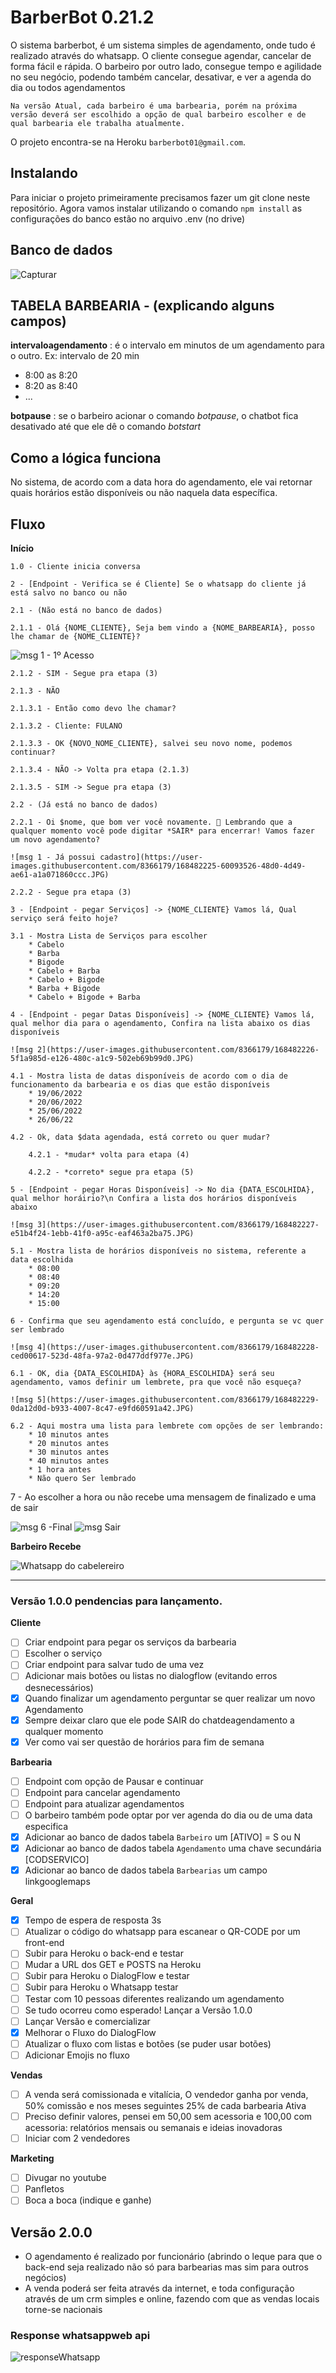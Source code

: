 # BarberBot 0.21.2

O sistema barberbot, é um sistema simples de agendamento, onde tudo é realizado através do whatsapp. O cliente consegue agendar, cancelar de forma fácil e rápida.
O barbeiro por outro lado, consegue tempo e agilidade no seu negócio, podendo também cancelar, desativar, e ver a agenda do dia ou todos agendamentos

```text
Na versão Atual, cada barbeiro é uma barbearia, porém na próxima versão deverá ser escolhido a opção de qual barbeiro escolher e de qual barbearia ele trabalha atualmente.
```

O projeto encontra-se na Heroku `barberbot01@gmail.com`.

## Instalando

Para iniciar o projeto primeiramente precisamos fazer um git clone neste repositório.
Agora vamos instalar utilizando o comando `npm install`
as configurações do banco estão no arquivo .env (no drive)

## Banco de dados

![Capturar](https://user-images.githubusercontent.com/8366179/174475924-46e703d1-a029-4992-b399-e3dcf89c392d.JPG)

## TABELA BARBEARIA - (explicando alguns campos)

**intervaloagendamento** : é o intervalo em minutos de um agendamento para o outro. Ex: intervalo de 20 min
* 8:00 as 8:20
* 8:20 as 8:40
* ...

**botpause** : se o barbeiro acionar o comando *botpause*, o chatbot fica desativado até que ele dê o comando *botstart*

## Como a lógica funciona

No sistema, de acordo com a data hora do agendamento, ele vai retornar quais horários estão disponíveis
ou não naquela data específica.

## Fluxo

**Início**

    1.0 - Cliente inicia conversa

    2 - [Endpoint - Verifica se é Cliente] Se o whatsapp do cliente já está salvo no banco ou não

    2.1 - (Não está no banco de dados)
    
    2.1.1 - Olá {NOME_CLIENTE}, Seja bem vindo a {NOME_BARBEARIA}, posso lhe chamar de {NOME_CLIENTE}?
   
   ![msg 1 - 1º Acesso](https://user-images.githubusercontent.com/8366179/168482224-408f3f98-9fea-44b8-b9d3-d58f1f21945d.JPG)
    
    2.1.2 - SIM - Segue pra etapa (3)
    
    2.1.3 - NÃO
        
    2.1.3.1 - Então como devo lhe chamar?
        
    2.1.3.2 - Cliente: FULANO
        
    2.1.3.3 - OK {NOVO_NOME_CLIENTE}, salvei seu novo nome, podemos continuar?
        
    2.1.3.4 - NÃO -> Volta pra etapa (2.1.3)
        
    2.1.3.5 - SIM -> Segue pra etapa (3)

    2.2 - (Já está no banco de dados)
    
    2.2.1 - Oi $nome, que bom ver você novamente. 💈 Lembrando que a qualquer momento você pode digitar *SAIR* para encerrar! Vamos fazer um novo agendamento?
    
    ![msg 1 - Já possui cadastro](https://user-images.githubusercontent.com/8366179/168482225-60093526-48d0-4d49-ae61-a1a071860ccc.JPG)
    
    2.2.2 - Segue pra etapa (3)
    
    3 - [Endpoint - pegar Serviços] -> {NOME_CLIENTE} Vamos lá, Qual serviço será feito hoje?
    
    3.1 - Mostra Lista de Serviços para escolher
        * Cabelo
        * Barba
        * Bigode
        * Cabelo + Barba
        * Cabelo + Bigode
        * Barba + Bigode
        * Cabelo + Bigode + Barba

    4 - [Endpoint - pegar Datas Disponíveis] -> {NOME_CLIENTE} Vamos lá, qual melhor dia para o agendamento, Confira na lista abaixo os dias disponíveis
    
    ![msg 2](https://user-images.githubusercontent.com/8366179/168482226-5f1a985d-e126-480c-a1c9-502eb69b99d0.JPG)
    
    4.1 - Mostra lista de datas disponíveis de acordo com o dia de funcionamento da barbearia e os dias que estão disponíveis
        * 19/06/2022
        * 20/06/2022
        * 25/06/2022
        * 26/06/22
    
    4.2 - Ok, data $data agendada, está correto ou quer mudar?
        
        4.2.1 - *mudar* volta para etapa (4)
        
        4.2.2 - *correto* segue pra etapa (5)

    5 - [Endpoint - pegar Horas Disponíveis] -> No dia {DATA_ESCOLHIDA}, qual melhor horáirio?\n Confira a lista dos horários disponíveis abaixo
    
    ![msg 3](https://user-images.githubusercontent.com/8366179/168482227-e51b4f24-1ebb-41f0-a95c-eaf463a2ba75.JPG)
    
    5.1 - Mostra lista de horários disponíveis no sistema, referente a data escolhida
        * 08:00
        * 08:40
        * 09:20
        * 14:20
        * 15:00

    6 - Confirma que seu agendamento está concluído, e pergunta se vc quer ser lembrado
    
    ![msg 4](https://user-images.githubusercontent.com/8366179/168482228-ced00617-523d-48fa-97a2-0d477ddf977e.JPG)
    
    6.1 - OK, dia {DATA_ESCOLHIDA} às {HORA_ESCOLHIDA} será seu agendamento, vamos definir um lembrete, pra que você não esqueça?    
    
    ![msg 5](https://user-images.githubusercontent.com/8366179/168482229-0da12d0d-b933-4007-8c47-e9fd60591a42.JPG)
    
    6.2 - Aqui mostra uma lista para lembrete com opções de ser lembrando:
        * 10 minutos antes
        * 20 minutos antes
        * 30 minutos antes
        * 40 minutos antes
        * 1 hora antes
        * Não quero Ser lembrado

7 - Ao escolher a hora ou não recebe uma mensagem de finalizado e uma de sair

![msg 6 -Final](https://user-images.githubusercontent.com/8366179/168482231-9a7885e8-c2fe-4cd2-854b-2d14e4b556a2.JPG)
![msg Sair](https://user-images.githubusercontent.com/8366179/168482232-ae67188f-1c28-4a75-a120-b922b3269b8f.JPG)

**Barbeiro Recebe**

![Whatsapp do cabelereiro](https://user-images.githubusercontent.com/8366179/168482233-d292718e-5c05-4dc3-b16f-9d3c5e023798.JPG)

---

### Versão 1.0.0 pendencias para lançamento.

**Cliente**

- [ ] Criar endpoint para pegar os serviços da barbearia
- [ ] Escolher o serviço
- [ ] Criar endpoint para salvar tudo de uma vez
- [ ] Adicionar mais botões ou listas no dialogflow (evitando erros desnecessários)
- [x] Quando finalizar um agendamento perguntar se quer realizar um novo Agendamento
- [x] Sempre deixar claro que ele pode SAIR do chatdeagendamento a qualquer momento
- [x] Ver como vai ser questão de horários para fim de semana

**Barbearia**

- [ ] Endpoint com opção de Pausar e continuar
- [ ] Endpoint para cancelar agendamento
- [ ] Endpoint para atualizar agendamentos
- [ ] O barbeiro também pode optar por ver agenda do dia ou de uma data especifica
- [x] Adicionar ao banco de dados tabela `Barbeiro` um [ATIVO] = S ou N
- [x] Adicionar ao banco de dados tabela `Agendamento` uma chave secundária [CODSERVICO]
- [x] Adicionar ao banco de dados tabela `Barbearias` um campo linkgooglemaps

**Geral**

- [x] Tempo de espera de resposta 3s
- [ ] Atualizar o código do whatsapp para escanear o QR-CODE por um front-end
- [ ] Subir para Heroku o back-end e testar
- [ ] Mudar a URL dos GET e POSTS na Heroku
- [ ] Subir para Heroku o DialogFlow e testar
- [ ] Subir para Heroku o Whatsapp testar
- [ ] Testar com 10 pessoas diferentes realizando um agendamento
- [ ] Se tudo ocorreu como esperado! Lançar a Versão 1.0.0
- [ ] Lançar Versão e comercializar
- [x] Melhorar o Fluxo do DialogFlow
- [ ] Atualizar o fluxo com listas e botões (se puder usar botões)
- [ ] Adicionar Emojis no fluxo

**Vendas**

- [ ] A venda será comissionada e vitalícia, O vendedor ganha por venda, 50% comissão e nos meses seguintes 25% de cada barbearia Ativa
- [ ] Preciso definir valores, pensei em 50,00 sem acessoria e 100,00 com acessoria: relatórios mensais ou semanais e ideias inovadoras
- [ ] Iniciar com 2 vendedores 

**Marketing**

- [ ] Divugar no youtube
- [ ] Panfletos
- [ ] Boca a boca (indique e ganhe)

## Versão 2.0.0

* O agendamento é realizado por funcionário (abrindo o leque para que o back-end seja realizado não só para barbearias mas sim para outros negócios)
* A venda poderá ser feita através da internet, e toda configuração através de um crm simples e online, fazendo com que as vendas locais torne-se nacionais

### Response whatsappweb api

![responseWhatsapp](https://user-images.githubusercontent.com/8366179/172029899-fd0a8bd4-ad22-43ce-b3a8-4530d761cb30.png)

